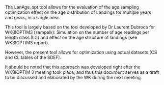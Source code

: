 The LanAge_opt tool allows for the evaluation of the age sampling optimization effect on the age distribution of Landings 
for multiple years and gears, in a single area. 

This tool is largely based on the tool developed by Dr Laurent Dubroca for WKBIOPTIM3 (sampalk): 
Simulation on the number of age readings per length class (LC) and effect on the age structure of landings (see WKBIOPTIM3 report). 

However, the present tool allows for optimization using actual datasets (CS and CL tables of the SDEF). 

It should be noted that this approach was developed right after the WKBIOPTIM 3 meeting took place,
and thus this document serves as a draft to be discussed and elaborated by the WK during the next meeting. 

